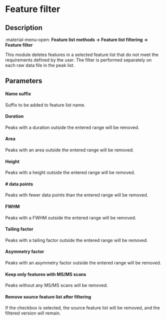 # **Feature filter**

## **Description**

:material-menu-open: **Feature list methods → Feature list filtering → Feature filter**

This module deletes features in a selected feature list that do not meet the requirements defined by the user. The filter is performed separately on each raw data file in the peak list.

## **Parameters**

#### **Name suffix**

Suffix to be added to feature list name.

#### **Duration**

Peaks with a duration outside the entered range will be removed.

#### **Area**

Peaks with an area outside the entered range will be removed.

#### **Height**

Peaks with a height outside the entered range will be removed.

#### **\# data points**

Peaks with fewer data points than the entered range will be removed.

#### **FWHM**

Peaks with a FWHM outside the entered range will be removed.

#### **Tailing factor**

Peaks with a tailing factor outside the entered range will be removed.

[//]: # (TODO Explain tailing factor)

#### **Asymmetry factor**

Peaks with an asymmetry factor outside the entered range will be removed.

[//]: # (TODO EXplain asymmetry factor)

#### **Keep only features with MS/MS scans**

Peaks without any MS/MS scans will be removed.

#### **Remove source feature list after filtering**

If the checkbox is selected, the source feature list will be removed, and the filtered version will remain.